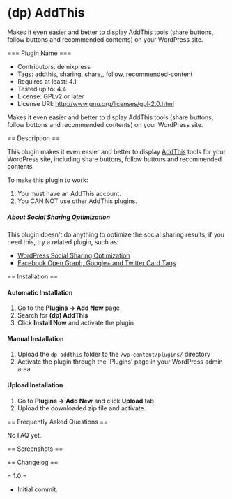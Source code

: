 # (dp) AddThis

Makes it even easier and better to display AddThis tools (share buttons, follow buttons and recommended contents) on your WordPress site.

=== Plugin Name ===

* Contributors: demixpress
* Tags: addthis, sharing, share,, follow, recommended-content
* Requires at least: 4.1
* Tested up to: 4.4
* License: GPLv2 or later
* License URI: http://www.gnu.org/licenses/gpl-2.0.html

Makes it even easier and better to display AddThis tools (share buttons, follow buttons and recommended contents) on your WordPress site.

== Description ==

This plugin makes it even easier and better to display [AddThis](http://addthis.com) tools for your WordPress site, including share buttons, follow buttons and recommended contents.

To make this plugin to work:

1. You must have an AddThis account.
2. You CAN NOT use other AddThis plugins.

##### About Social Sharing Optimization

This plugin doesn't do anything to optimize the social sharing results, if you need this, try a related plugin, such as:

* [WordPress Social Sharing Optimization](https://wordpress.org/plugins/wpsso/)
* [Facebook Open Graph, Google+ and Twitter Card Tags](https://wordpress.org/plugins/wonderm00ns-simple-facebook-open-graph-tags/)

== Installation ==

#### Automatic Installation

1. Go to the **Plugins -> Add New** page
1. Search for **(dp) AddThis**
1. Click **Install Now** and activate the plugin

#### Manual Installation

1. Upload the `dp-addthis` folder to the `/wp-content/plugins/` directory
1. Activate the plugin through the 'Plugins' page in your WordPress admin area

#### Upload Installation

1. Go to **Plugins -> Add New** and click **Upload** tab
1. Upload the downloaded zip file and activate.

== Frequently Asked Questions ==

No FAQ yet.

== Screenshots ==

== Changelog ==

= 1.0 =
* Initial commit.
